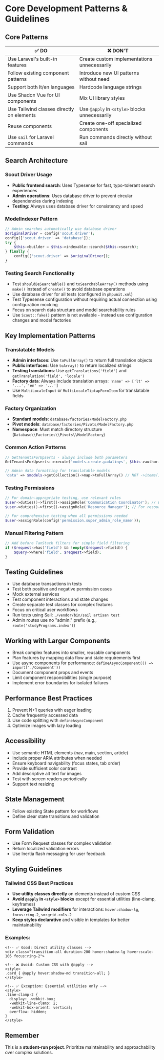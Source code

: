 # Core Development Patterns & Guidelines

## Core Patterns

| ✅ DO                                        | ❌ DON'T                                    |
|---------------------------------------------|---------------------------------------------|
| Use Laravel's built-in features             | Create custom implementations unnecessarily  |
| Follow existing component patterns          | Introduce new UI patterns without need      |
| Support both lt/en languages                | Hardcode language strings                   |
| Use Shadcn Vue for UI components            | Mix UI library styles                       |
| Use Tailwind classes directly on elements   | Use `@apply` in `<style>` blocks unnecessarily |
| Reuse components                            | Create one-off specialized components       |
| Use `sail` for Laravel commands             | Run commands directly without sail          |

## Search Architecture

### Scout Driver Usage
- **Public frontend search**: Uses Typesense for fast, typo-tolerant search experiences
- **Admin operations**: Uses database driver to prevent circular dependencies during indexing
- **Testing**: Always uses database driver for consistency and speed

### ModelIndexer Pattern
```php
// Admin searches automatically use database driver
$originalDriver = config('scout.driver');
config(['scout.driver' => 'database']);
try {
    $this->builder = $this->indexable::search($this->search);
} finally {
    config(['scout.driver' => $originalDriver]);
}
```

### Testing Search Functionality
- Test `shouldBeSearchable()` and `toSearchableArray()` methods using `make()` instead of `create()` to avoid database operations
- Use database driver for all tests (configured in `phpunit.xml`)
- Test Typesense configuration without requiring actual connection using configuration mocking
- Focus on search data structure and model searchability rules
- Use `Scout::fake()` pattern is not available - instead use configuration changes and model factories

## Key Implementation Patterns

### Translatable Models
- **Admin interfaces**: Use `toFullArray()` to return full translation objects
- **Public interfaces**: Use `toArray()` to return localized strings
- **Testing translations**: Use `getTranslations('field')` and `getTranslation('field', 'locale')`
- **Factory data**: Always include translation arrays: `'name' => ['lt' => '...', 'en' => '...']`
- Use `MultiLocaleInput` or `MultiLocaleTiptapFormItem` for translatable fields

### Factory Organization
- **Standard models**: `database/factories/ModelFactory.php`
- **Pivot models**: `database/factories/Pivots/ModelFactory.php`
- **Namespace**: Must match directory structure (`Database\\Factories\\Pivots\\ModelFactory`)

### Common Action Patterns
```php
// GetTenantsForUpserts - always include both parameters
GetTenantsForUpserts::execute('models.create.padalinys', $this->authorizer)

// Admin data formatting for translatable models
'data' => $models->getCollection()->map->toFullArray() // NOT ->items()
```

### Testing Permissions
```php
// For domain-appropriate testing, use relevant roles
$user->duties()->first()->assignRole('Communication Coordinator'); // For content/duties management
$user->duties()->first()->assignRole('Resource Manager'); // For resource management

// For comprehensive testing when all permissions needed
$user->assignRole(config('permission.super_admin_role_name'));
```

### Manual Filtering Pattern
```php
// Add before TanStack filters for simple field filtering
if ($request->has('field') && !empty($request->field)) {
    $query->where('field', $request->field);
}
```

## Testing Guidelines

- Use database transactions in tests
- Test both positive and negative permission cases
- Mock external services
- Test component interactions and state changes
- Create separate test classes for complex features
- Focus on critical user workflows
- Run tests using Sail: `./vendor/bin/sail artisan test`
- Admin routes use no "admin." prefix (e.g., `route('studyPrograms.index')`)

## Working with Larger Components

- Break complex features into smaller, reusable components
- Plan features by mapping data flow and state requirements first
- Use async components for performance: `defineAsyncComponent(() => import('./Component'))`
- Document component props and events
- Limit component responsibilities (single purpose)
- Implement error boundaries for isolated failures

## Performance Best Practices

1. Prevent N+1 queries with eager loading
2. Cache frequently accessed data
3. Use code splitting with `defineAsyncComponent`
4. Optimize images with lazy loading

## Accessibility

- Use semantic HTML elements (nav, main, section, article)
- Include proper ARIA attributes when needed
- Ensure keyboard navigability (focus states, tab order)
- Provide sufficient color contrast
- Add descriptive alt text for images
- Test with screen readers periodically
- Support text resizing

## State Management

- Follow existing State pattern for workflows
- Define clear state transitions and validation

## Form Validation

- Use Form Request classes for complex validation
- Return localized validation errors
- Use Inertia flash messaging for user feedback

## Styling Guidelines

### Tailwind CSS Best Practices
- **Use utility classes directly** on elements instead of custom CSS
- **Avoid `@apply` in `<style>` blocks** except for essential utilities (line-clamp, keyframes)
- **Leverage Tailwind modifiers** for interactions: `hover:shadow-lg`, `focus:ring-2`, `sm:grid-cols-2`
- **Keep styles declarative** and visible in templates for better maintainability

### Examples:
```vue
<!-- ✅ Good: Direct utility classes -->
<div class="transition-all duration-200 hover:shadow-lg hover:scale-105 focus:ring-2">

<!-- ❌ Avoid: Custom CSS with @apply -->
<style>
.card { @apply hover:shadow-md transition-all; }
</style>

<!-- ✅ Exception: Essential utilities only -->
<style>
.line-clamp-2 {
  display: -webkit-box;
  -webkit-line-clamp: 2;
  -webkit-box-orient: vertical;
  overflow: hidden;
}
</style>
```

## Remember

This is a **student-run project**. Prioritize maintainability and approachability over complex solutions.